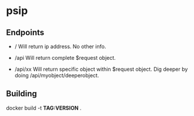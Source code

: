 # psip

## Endpoints

  * /
    Will return ip address. No other info.

  * /api
    Will return complete $request object.

  * /api/xx
    Will return specific object within $request object. Dig deeper by doing /api/myobject/deeperobject.


## Building

docker build -t **TAG:VERSION** .